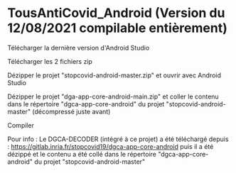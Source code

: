 # TousAntiCovid_Android (Version du 12/08/2021 compilable entièrement)

Télécharger la dernière version d'Android Studio

Télécharger les 2 fichiers zip

Dézipper le projet "stopcovid-android-master.zip" et ouvrir avec Android Studio

Dézipper le projet "dga-app-core-android-main.zip" et coller le contenu dans le répertoire "dgca-app-core-android" du projet "stopcovid-android-master" (décompressé juste avant)

Compiler

Pour info :
Le DGCA-DECODER (intégré à ce projet) a été téléchargé depuis : https://gitlab.inria.fr/stopcovid19/dgca-app-core-android puis il a été dézippé et le contenu a été collé dans le répertoire "dgca-app-core-android" du projet "stopcovid-android-master"

